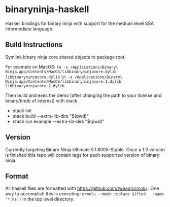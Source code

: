 # binaryninja-haskell
Haskell bindings for binary ninja with support for the medium level SSA intermediate language.

## Build Instructions
Symlink binary ninja core shared objects to package root.

For example on MacOS:
```ln -s /Applications/Binary\ Ninja.app/Contents/MacOS/libbinaryninjacore.dylib libbinaryninjacore.dylib```
```ln -s /Applications/Binary\ Ninja.app/Contents/MacOS/libbinaryninjacore.1.dylib libbinaryninjacore.1.dylib```


Then build and exec the demo (after changing the path to your license and binary/bndb of interest) with stack.
- stack init
- stack build --extra-lib-dirs "$(pwd)"
- stack run example --extra-lib-dirs "$(pwd)"

## Version
Currently targeting Binary Ninja Ultimate 5.1.8005-Stable.
Once a 1.0 version is finished this repo will contain tags
for each supported version of binary ninja.

## Format
All haskell files are formatted with https://github.com/tweag/ormolu .
One way to accomplish this is executing: ```ormolu --mode inplace $(find . -name '*.hs')``` in the top level directory.
